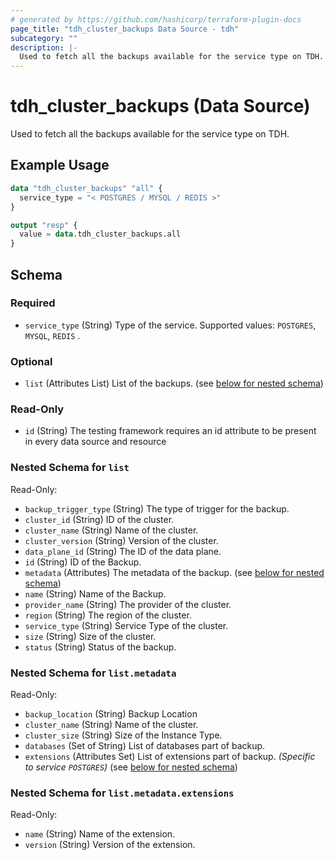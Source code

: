 ```yaml
---
# generated by https://github.com/hashicorp/terraform-plugin-docs
page_title: "tdh_cluster_backups Data Source - tdh"
subcategory: ""
description: |-
  Used to fetch all the backups available for the service type on TDH.
---
```


# tdh_cluster_backups (Data Source)

Used to fetch all the backups available for the service type on TDH.

## Example Usage

```terraform
data "tdh_cluster_backups" "all" {
  service_type = "< POSTGRES / MYSQL / REDIS >"
}

output "resp" {
  value = data.tdh_cluster_backups.all
}
```

<!-- schema generated by tfplugindocs -->
## Schema

### Required

- `service_type` (String) Type of the service. Supported values: `POSTGRES`, `MYSQL`, `REDIS` .

### Optional

- `list` (Attributes List) List of the backups. (see [below for nested schema](#nestedatt--list))

### Read-Only

- `id` (String) The testing framework requires an id attribute to be present in every data source and resource

<a id="nestedatt--list"></a>
### Nested Schema for `list`

Read-Only:

- `backup_trigger_type` (String) The type of trigger for the backup.
- `cluster_id` (String) ID of the cluster.
- `cluster_name` (String) Name of the cluster.
- `cluster_version` (String) Version of the cluster.
- `data_plane_id` (String) The ID of the data plane.
- `id` (String) ID of the Backup.
- `metadata` (Attributes) The metadata of the backup. (see [below for nested schema](#nestedatt--list--metadata))
- `name` (String) Name of the Backup.
- `provider_name` (String) The provider of the cluster.
- `region` (String) The region of the cluster.
- `service_type` (String) Service Type of the cluster.
- `size` (String) Size of the cluster.
- `status` (String) Status of the backup.

<a id="nestedatt--list--metadata"></a>
### Nested Schema for `list.metadata`

Read-Only:

- `backup_location` (String) Backup Location
- `cluster_name` (String) Name of the cluster.
- `cluster_size` (String) Size of the Instance Type.
- `databases` (Set of String) List of databases part of backup.
- `extensions` (Attributes Set) List of extensions part of backup. *(Specific to service `POSTGRES`)* (see [below for nested schema](#nestedatt--list--metadata--extensions))

<a id="nestedatt--list--metadata--extensions"></a>
### Nested Schema for `list.metadata.extensions`

Read-Only:

- `name` (String) Name of the extension.
- `version` (String) Version of the extension.


